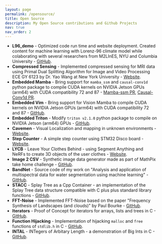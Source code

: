 ```yaml
---
layout: page
permalink: /opensource/
title: Open Source
description: My Open Source contributions and Github Projects
nav: true
nav_order: 2
---
```


<ul>
    <li>
        <b>L96_demo</b> - Optimized code run time and website deployment. Created content for machine learning with Lorenz-96 climate model while colaborating with several researchers from M2LInES, NYU and Columbia University - <a href='https://github.com/m2lines/L96_demo'>GitHub</a>.
    </li>
    <li>
        <b>Compressed Sensing</b> - Implemented compressed sensing for MRI data using Primal Dual Splitting Algorithm for Image and Video Processing ECE GY 6123 by Dr. Yao Wang at New York University - <a href='https://compressed-sensing.github.io/algorithms/intro.html'>Website</a>.
    </li>
    <li>
        <b>Embedded Mamba</b> - Bring support for <code>mamba_ssm</code> and <code>causal-conv1d</code> python package to compile CUDA kernels on NVIDIA Jetson GPUs (arm64) with CUDA compatibility 72 and 87 - <a href='https://github.com/state-spaces/mamba/pull/262'>Mamba-ssm PR</a>, <a href='https://github.com/Dao-AILab/causal-conv1d/pull/20'>Causal-Conv1d PR</a>.
    </li>
    <li>
        <b>Embedded Vim</b> - 
        Bring support for Vision Mamba to compile CUDA kernels on NVIDIA Jetson GPUs (arm64) with CUDA compatibility 72 and 87 - <a href='https://github.com/IamShubhamGupto/Vim/tree/support/jetson-py38'>GitHub</a>.
    </li>
    <li>
        <b>Embedded Triton</b> -
        Modify <code>triton v2.1.0</code> python package to compile on NVIDIA Jetson (arm64) GPUs - <a href='https://github.com/IamShubhamGupto/triton/tree/v210-arm64'>GitHub</a>.
    </li>
    <li>
        <b>Cavemen</b> -
        Visual Localization and mapping in unknown environments - <a href='https://gabriel-bronfman.github.io/cavemen/'>Website</a>.
    </li>
    <li>
        <b>Step Counter</b> -
        A simple step counter using STM32 Disco board - <a href='https://synkathairo.github.io/embedded-gyrometer/'>Website</a>.
    </li>
    <li>
        <b>LYCB</b> -
        Leave Your Clothes Behind - using Segment Anything and NeRFs to create 3D objects of the user clothes - <a href='https://iamshubhamgupto.github.io/LYCB/'>Website</a>.
    </li>
    <li>
        <b>Image 2 CSV</b> -
        Synthetic image data generator made as part of MathPix take home challenge - <a href='https://github.com/IamShubhamGupto/I2CSV'>GitHub</a>.
    </li>
    <li>
        <b>BandNet</b> -
        Source code of my work on "Analysis and application of multispectral data for water segmentation using machine learning" - <a href='https://github.com/IamShubhamGupto/BandNet'>GitHub</a>.
    </li>
    <li>
        <b>STACC</b> -
        Splay Tree as a Cpp Container - an implementation of the Splay Tree data structure compatible with C plus plus standard library functions - <a href='https://github.com/IamShubhamGupto/Splay-Tree-as-a-Container'>GitHub</a>.
    </li>
    <li>
        <b>FFT-Noise</b> -
        Implemented FFT-Noise based on the paper "Frequency Synthesis of Landscapes (and clouds)" by Paul Bourke - <a href='https://github.com/IamShubhamGupto/FFT-Noise'>GitHub</a>.
    </li>
    <li>
        <b>Iterators</b> -
        Proof of Concept for iterators for arrays, lists and trees in C - <a href='https://github.com/IamShubhamGupto/Iterators-In-C'>GitHub</a>.
    </li>
    <li>
        <b>Function Hijacking</b> -
        Implementation of hijacking <code>malloc</code> and <code>free</code> functions of <code>stdlib.h</code> in C - <a href='https://github.com/IamShubhamGupto/Function-Hijacking'>GitHub</a>.
    </li>
    <li>
        <b>INTAL</b> -
        INTegers of Arbitary Length - a demonstration of Big Ints in C - <a href='https://github.com/IamShubhamGupto/INTAL'>GitHub</a>.
    </li>
</ul>


